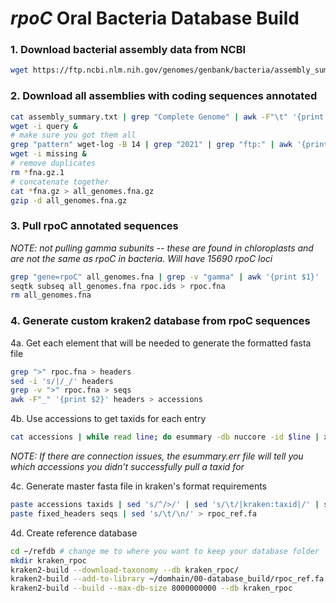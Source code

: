 # *rpoC* Oral Bacteria Database Build

### 1. Download bacterial assembly data from NCBI

```bash
wget https://ftp.ncbi.nlm.nih.gov/genomes/genbank/bacteria/assembly_summary.txt
```

### 2. Download all assemblies with coding sequences annotated

```bash
cat assembly_summary.txt | grep "Complete Genome" | awk -F"\t" '{print $20}' | sed 's/$/\/*cds_from_genomic.fna.gz/' > query
wget -i query &
# make sure you got them all
grep "pattern" wget-log -B 14 | grep "2021" | grep "ftp:" | awk '{print $3}' > missing
wget -i missing &
# remove duplicates
rm *fna.gz.1
# concatenate together
cat *fna.gz > all_genomes.fna.gz
gzip -d all_genomes.fna.gz
```

### 3. Pull rpoC annotated sequences

*NOTE: not pulling gamma subunits -- these are found in chloroplasts and are not the same as rpoC in bacteria. Will have 15690 rpoC loci*

```bash
grep "gene=rpoC" all_genomes.fna | grep -v "gamma" | awk '{print $1}' | sed 's/>//' > rpoc.ids
seqtk subseq all_genomes.fna rpoc.ids > rpoc.fna
rm all_genomes.fna
```

### 4. Generate custom kraken2 database from rpoC sequences

4a. Get each element that will be needed to generate the formatted fasta file

```bash
grep ">" rpoc.fna > headers
sed -i 's/|/_/' headers          
grep -v ">" rpoc.fna > seqs
awk -F"_" '{print $2}' headers > accessions
```

4b. Use accessions to get taxids for each entry 

```bash
cat accessions | while read line; do esummary -db nuccore -id $line | xtract -pattern DocumentSummary -element TaxId,Title; done > taxids 2>esummary.err
```

*NOTE: If there are connection issues, the esummary.err file will tell you which accessions you didn't successfully pull a taxid for*

4c. Generate master fasta file in kraken's format requirements

```bash
paste accessions taxids | sed 's/^/>/' | sed 's/\t/|kraken:taxid|/' | sed 's/\t/ /' > fixed_headers
paste fixed_headers seqs | sed 's/\t/\n/' > rpoc_ref.fa
```

4d. Create reference database

```bash
cd ~/refdb # change me to where you want to keep your database folder
mkdir kraken_rpoc
kraken2-build --download-taxonomy --db kraken_rpoc/
kraken2-build --add-to-library ~/domhain/00-database_build/rpoc_ref.fa --db kraken_rpoc
kraken2-build --build --max-db-size 8000000000 --db kraken_rpoc
```
